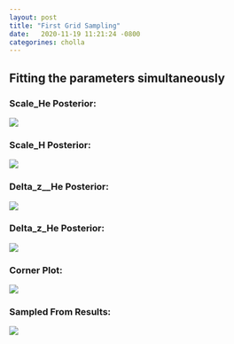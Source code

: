 ```yaml
---
layout: post
title: "First Grid Sampling"
date:   2020-11-19 11:21:24 -0800
categorines: cholla
---
```




## Fitting the  parameters simultaneously

### Scale_He Posterior:
<img src="{{ site.url }}assets/images/scale_He_grid_16.png">

### Scale_H Posterior:
<img src="{{ site.url }}assets/images/scale_H_grid_16.png">

### Delta_z__He Posterior:
<img src="{{ site.url }}assets/images/deltaZ_He_grid_16.png">

### Delta_z_He Posterior:
<img src="{{ site.url }}assets/images/deltaZ_H_grid_16.png">  


### Corner Plot:
<img src="{{ site.url }}assets/images/corner_grid_16.png">  



### Sampled From Results:

<img src="{{ site.url }}assets/images/fig_composite_sampling_grid_16.png">  

